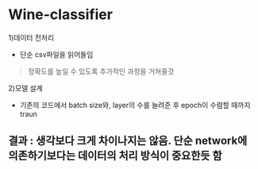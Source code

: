 # Wine-classifier

1)데이터 전처리 
 - 단순 csv파일을 읽어들임
  > 정확도를 높일 수 있도록 추가적인 과정을 거쳐줄것

2)모델 설계
 - 기존의 코드에서 batch size와, layer의 수를 늘려준 후 epoch이 수렴할 때까지 traun

## 결과 : 생각보다 크게 차이나지는 않음. 단순 network에 의존하기보다는 데이터의 처리 방식이 중요한듯 함
